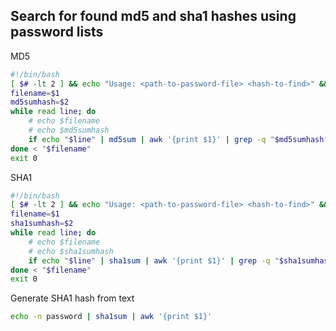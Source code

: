 Search for found md5 and sha1 hashes using password lists
---------------------------------------------------------
MD5
```bash
#!/bin/bash
[ $# -lt 2 ] && echo "Usage: <path-to-password-file> <hash-to-find>" && exit 1
filename=$1
md5sumhash=$2
while read line; do
	# echo $filename
	# echo $md5sumhash
	if echo "$line" | md5sum | awk '{print $1}' | grep -q "$md5sumhash"; then echo "Hash:" "$md5sumhash" "Password:" "$line" ; fi
done < "$filename"
exit 0
```
SHA1
```bash
#!/bin/bash
[ $# -lt 2 ] && echo "Usage: <path-to-password-file> <hash-to-find>" && exit 1
filename=$1
sha1sumhash=$2
while read line; do
	# echo $filename
	# echo $sha1sumhash
	if echo "$line" | sha1sum | awk '{print $1}' | grep -q "$sha1sumhash"; then echo "Hash:" "$sha1sumhash" "Password:" "$line"; fi
done < "$filename"
exit 0
```
Generate SHA1 hash from text
```bash
echo -n password | sha1sum | awk '{print $1}'
```
